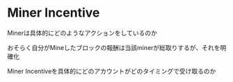 # Miner Incentive

<!-- TRANSLATE: Only Japanese cliff notes, doesn't seem like these are complete sentences yet -->

Minerは具体的にどのようなアクションをしているのか

おそらく自分がMineしたブロックの報酬は当該minerが総取りするが、それを明確化

Miner Incentiveを具体的にどのアカウントがどのタイミングで受け取るのか

